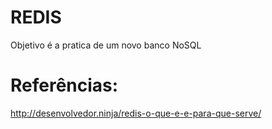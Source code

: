 # REDIS
Objetivo é a pratica de um novo banco NoSQL

# Referências:
http://desenvolvedor.ninja/redis-o-que-e-e-para-que-serve/

